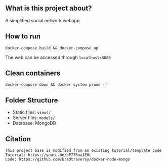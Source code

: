 ## What is this project about?
A simplified social network webapp
<more description>

## How to run
```
docker-compose build && docker-compose up
```

The web can be accessed through `localhost:8080`

## Clean containers
```
docker-compose down && docker system prune -f
```

## Folder Structure
  - Static files: `views/`
  - Server files: `models/`
  - Database: MongoDB
  
## Citation
```
This project base is modified from an existing tutorial/template code
Tutorial: https://youtu.be/hP77Rua1E0c
Code: https://github.com/bradtraversy/docker-node-mongo
```
